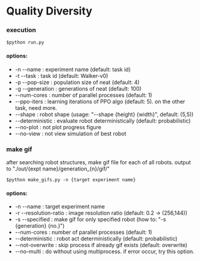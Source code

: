 # Quality Diversity

### execution
```
$python run.py
```
#### options:
- -n --name       : experiment name (default: task id)
- -t --task       : task id (default: Walker-v0)
- -p --pop-size   : population size of neat (default: 4)
- -g --generation : generations of neat (default: 100)
- --num-cores     : number of parallel processes (default: 1)
- --ppo-iters     : learning iterations of PPO algo (default: 5). on the other task, need more.
- --shape         : robot shape (usage: "--shape {height} {width}", default: (5,5))
- --deterministic : evaluate robot deterministically (default: probabilistic)
- --no-plot       : not plot progress figure
- --no-view       : not view simulation of best robot

### make gif
after searching robot structures, make gif file for each of all robots.
output to "./out/{expt name}/generation_{n}/gif/"
```
$python make_gifs.py -n {target experiment name}
```
#### options:
- -n --name             : target experiment name
- -r --resolution-ratio : image resolution ratio (default: 0.2 -> (256,144))
- -s --specified        : make gif for only specified robot (how to: "-s {generation} {no.}")
- --num-cores           : number of parallel processes (default: 1)
- --deterministic       : robot act deterministically (default: probabilistic)
- --not-overwrite       : skip process if already gif exists (default: overwrite)
- --no-multi            : do without using multiprocess. if error occur, try this option.
